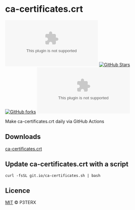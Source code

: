 # ca-certificates.crt

[![LICENSE](https://img.shields.io/github/license/parserpp/ca-certificates.crt?style=flat-square)](https://github.com/parserpp/ca-certificates.crt/blob/master/LICENSE)
[![GitHub Stars](https://img.shields.io/github/stars/parserpp/ca-certificates.crt.svg?style=flat-square&label=Stars&logo=github)](https://github.com/parserpp/ca-certificates.crt/stargazers)
[![GitHub forks](https://img.shields.io/github/forks/parserpp/ca-certificates.crt.svg?style=flat-square&label=Forks&logo=github)](https://github.com/parserpp/ca-certificates.crt/fork)
![GitHub Workflow Status](https://img.shields.io/github/workflow/status/parserpp/ca-certificates.crt/Publish%20ca-certificates.crt?label=Actions&logo=github&style=flat-square)

Make ca-certificates.crt daily via GitHub Actions

## Downloads

[ca-certificates.crt](https://cdn.jsdelivr.net/gh/parserpp/ca-certificates.crt@download/ca-certificates.crt)

## Update ca-certificates.crt with a script

```shell
curl -fsSL git.io/ca-certificates.sh | bash
```

## Licence

[MIT](https://github.com/parserpp/ca-certificates.crt/blob/master/LICENSE) © P3TERX

